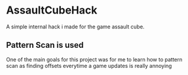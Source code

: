 # AssaultCubeHack
A simple internal hack i made for the game assault cube.
## Pattern Scan is used
One of the main goals for this project was for me to learn how to pattern scan as finding offsets everytime a game updates is really annoying
